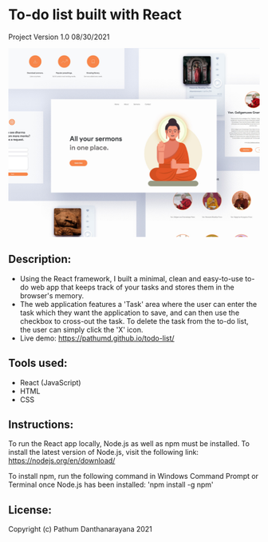 # To-do list built with React
Project Version 1.0 08/30/2021

![alt text](https://github.com/pathumd/Sadaham-Sisila/blob/main/mainmockup.jpg?raw=true)

Description:
--------------
- Using the React framework, I built a minimal, clean and easy-to-use to-do web app that keeps track of your tasks and stores them in the browser's memory.
- The web application features a 'Task' area where the user can enter the task which they want the application to save, and can then use the checkbox to cross-out the task. To delete the task from the to-do list, the user can simply click the 'X' icon.
- Live demo: https://pathumd.github.io/todo-list/

Tools used:
--------------
- React (JavaScript)
- HTML
- CSS

Instructions:
---------
To run the React app locally, Node.js as well as npm must be installed.
To install the latest version of Node.js, visit the following link: https://nodejs.org/en/download/

To install npm, run the following command in Windows Command Prompt or Terminal once Node.js has been installed: 'npm install -g npm'

License:
---------
Copyright (c) Pathum Danthanarayana 2021
